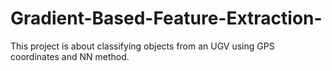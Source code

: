 # Gradient-Based-Feature-Extraction-
This project is about classifying objects from an UGV using GPS coordinates and NN method.
